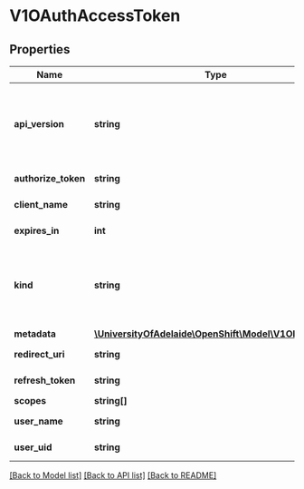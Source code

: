 # V1OAuthAccessToken

## Properties
Name | Type | Description | Notes
------------ | ------------- | ------------- | -------------
**api_version** | **string** | APIVersion defines the versioned schema of this representation of an object. Servers should convert recognized schemas to the latest internal value, and may reject unrecognized values. More info: http://releases.k8s.io/HEAD/docs/devel/api-conventions.md#resources | [optional] 
**authorize_token** | **string** | AuthorizeToken contains the token that authorized this token | [optional] 
**client_name** | **string** | ClientName references the client that created this token. | [optional] 
**expires_in** | **int** | ExpiresIn is the seconds from CreationTime before this token expires. | [optional] 
**kind** | **string** | Kind is a string value representing the REST resource this object represents. Servers may infer this from the endpoint the client submits requests to. Cannot be updated. In CamelCase. More info: http://releases.k8s.io/HEAD/docs/devel/api-conventions.md#types-kinds | [optional] 
**metadata** | [**\UniversityOfAdelaide\OpenShift\Model\V1ObjectMeta**](V1ObjectMeta.md) | Standard object&#39;s metadata. | [optional] 
**redirect_uri** | **string** | RedirectURI is the redirection associated with the token. | [optional] 
**refresh_token** | **string** | RefreshToken is the value by which this token can be renewed. Can be blank. | [optional] 
**scopes** | **string[]** | Scopes is an array of the requested scopes. | [optional] 
**user_name** | **string** | UserName is the user name associated with this token | [optional] 
**user_uid** | **string** | UserUID is the unique UID associated with this token | [optional] 

[[Back to Model list]](../README.md#documentation-for-models) [[Back to API list]](../README.md#documentation-for-api-endpoints) [[Back to README]](../README.md)


